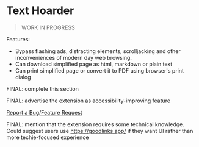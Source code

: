 # Text Hoarder

> WORK IN PROGRESS

Features:

- Bypass flashing ads, distracting elements, scrolljacking and other
  inconveniences of modern day web browsing.
- Can download simplified page as html, markdown or plain text
- Can print simplified page or convert it to PDF using browser's print dialog

FINAL: complete this section

FINAL: advertise the extension as accessibility-improving feature

[Report a Bug/Feature Request](https://github.com/maxpatiiuk/text-hoarder/issues/new)

FINAL: mention that the extension requires some technical knowledge. Could
suggest users use https://goodlinks.app/ if they want UI rather than more
techie-focused experience
